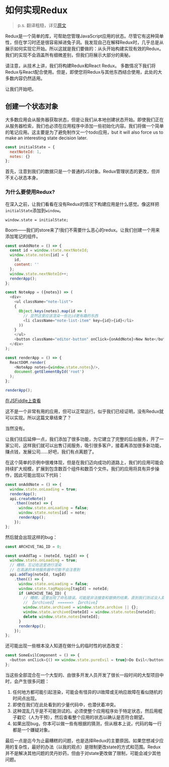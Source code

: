 # 如何实现Redux

> p.s. 翻译粗糙，详见[原文](https://zapier.com/engineering/how-to-build-redux/)

Redux是一个简单的库，可帮助您管理JavaScript应用的状态。尽管它有这种简单性，但在学习时还是很容易掉进兔子洞。我发现自己在解释Redux时，几乎总是从展示如何实现它开始。所以这就是我们要做的：从头开始构建实现有效的Redux。我们的实现不会涵盖所有细微差别，但我们将展示大部分的奥秘。

请注意，从技术上讲，我们将构建Redux和React Redux。 多数情况下我们将Redux与React配合使用。但是，即使您将Redux与其他东西结合使用，此处的大多数内容仍然适用。

让我们开始吧。

## 创建一个状态对象

大多数应用会从服务器获取状态，但是让我们从本地创建状态开始。即使我们正在从服务器检索，我们也必须在应用程序中添加一些初始化内容。我们将做一个简单的笔记应用。这主要是为了避免制作又一个todo应用，but it will also force us to make an interesting state decision later.

```js
const initialState = {
  nextNoteId: 1,
  notes: {}
};
```

首先，注意到我们的数据只是一个普通的JS对象。Redux管理状态的更改，但并不关心状态本身。

### 为什么要使用Redux?

在深入之前，让我们看看在没有Redux的情况下构建应用是什么感觉。像这样把`initialState`添加到`window`。

`window.state = initialState;`

Boom——我们的store来了!我们不需要什么恶心的redux。让我们创建一个用来添加笔记的组件。

```js
const onAddNote = () => {
  const id = window.state.nextNoteId;
  window.state.notes[id] = {
    id,
    content: ''
  };
  window.state.nextNoteId++;
  renderApp();
};

const NoteApp = ({notes}) => (
  <div>
    <ul className="note-list">
    {
      Object.keys(notes).map(id => (
        // 显然这里应该渲染一些比id更有趣的东西
        <li className="note-list-item" key={id}>{id}</li>
      ))
    }
    </ul>
    <button className="editor-button" onClick={onAddNote}>New Note</button>
  </div>
);

const renderApp = () => {
  ReactDOM.render(
    <NoteApp notes={window.state.notes}/>,
    document.getElementById('root')
  );
};

renderApp();
```

[在JSFiddle上查看](https://jsfiddle.net/justindeal/5j3can1z/102/)

这不是一个非常有用的应用，但可以正常运行。似乎我们已经证明，没有Redux就可以实现。所以这篇文章结束了？

当然没有。

让我们往后延伸一点，我们添加了很多功能，为它建立了完整的后台服务，开了一家公司，这样我们就可以出售订阅服务，吸引很多客户，接着再添加很多新功能，赚点钱，发展公司……好吧，我们有点离题了。

在这个简单的示例中很难体现，但是在我们迈向成功的道路上，我们的应用可能会持续扩大规模，扩展到包含数百个组件和数百个文件。我们的应用将具有异步操作，因此可能出现以下代码：

```js
const onAddNote = () => {
  window.state.onLoading = true;
  renderApp();
  api.createNote()
    .then((note) => {
      window.state.onLoading = false;
      window.state.notes[id] = note;
      renderApp();
    });
};
```

然后就会出现这样的bug：

```js
const ARCHIVE_TAG_ID = 0;

const onAddTag = (noteId, tagId) => {
  window.state.onLoading = true;
  // 糟糕，忘记在这里进行渲染
  // 在高速的本地服务器中可能不会注意到
  api.addTag(noteId, tagId)
    .then(() => {
      window.state.onLoading = false;
      window.state.tagMapping[tagId] = noteId;
      if (ARCHIVE_TAG_ID) {
        // 糟糕，这里出现了命名错误。可能是非法搜查和替换的结果。直到我们测试没人真正使用的档案页面时才会注意到。
        // 【archived】 ======> 【archive】
        window.state.archived = window.state.archive || {};
        window.state.archived[noteId] = window.state.notes[noteId];
        delete window.state.notes[noteId];
      }
      renderApp();
    });
};
```

还可能出现一些根本没人知道在做什么的临时性的状态改变：

```js
const SomeEvilComponent = () => {
  <button onClick={() => window.state.pureEvil = true}>Do Evil</button>
};
```

当这些全部混合在一个大型的、由很多开发人员开发了很长一段时间的大型项目中时，会产生很多问题：

  1. 任何地方都可能引起渲染，可能会有怪异的UI故障或无响应故障在看似随机的时间点出现。
  2. 即使在我们在此处看到的少量代码中，也潜伏着冲突。
  3. 这种混乱几乎是不可能测试的。必须使整个应用程序处于特定状态，然后用棍子戳它（人为干预），然后查看整个应用的状态以确认是否符合期望。
  4. 如果出现bug，你本可以做一些有根据的猜测，但从根本上说，代码的每一行都是一个嫌疑对象。

最后一点是迄今为止最糟糕的问题，也是选择Redux的主要原因。如果您想减少应用的复杂性，最好的办法（以我的观点）是限制更改state的方式和范围。Redux并不是解决其他问题的灵丹妙药，但由于对state更改做了限制，可能会减少其他问题。

